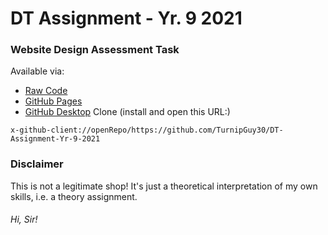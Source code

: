 # DT Assignment - Yr. 9 2021
### Website Design Assessment Task
Available via:
* [Raw Code](https://github.com/TurnipGuy30/DT-Assignment-Yr-9-2021/tree/main/Site%20Files)
* [GitHub Pages](https://turnipguy30.github.io/DT-Assignment-Yr-9-2021/Site%20Files/index.html)
* [GitHub Desktop](https://desktop.github.com/) Clone (install and open this URL:)
```
x-github-client://openRepo/https://github.com/TurnipGuy30/DT-Assignment-Yr-9-2021
```
### Disclaimer
This is not a legitimate shop! It's just a theoretical interpretation of my own skills, i.e. a theory assignment.
###### Hi, Sir!